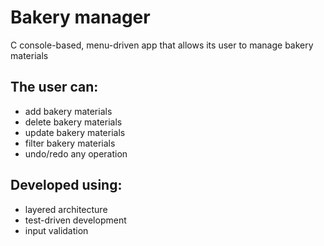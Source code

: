 # Bakery manager
C console-based, menu-driven app that allows its user to manage bakery materials

## The user can:
* add bakery materials
* delete bakery materials
* update bakery materials
* filter bakery materials
* undo/redo any operation

## Developed using:
* layered architecture
* test-driven development
* input validation
